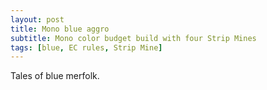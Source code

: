 ```yaml
---
layout: post
title: Mono blue aggro
subtitle: Mono color budget build with four Strip Mines
tags: [blue, EC rules, Strip Mine]
---
```


Tales of blue merfolk.
